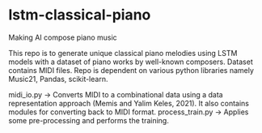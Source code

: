 # lstm-classical-piano
Making AI compose piano music

This repo is to generate unique classical piano melodies using LSTM models with a dataset of piano works by well-known composers.
Dataset contains MIDI files.
Repo is dependent on various python libraries namely Music21, Pandas, scikit-learn.

 midi_io.py        -> Converts MIDI to a combinational data using a data representation approach (Memis and Yalim Keles, 2021). It also contains modules for converting back to MIDI format.
 process_train.py  -> Applies some pre-processing and performs the training. 
